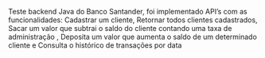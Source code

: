 Teste backend Java do Banco Santander, foi implementado API’s com as funcionalidades: Cadastrar um cliente, Retornar todos clientes cadastrados, Sacar um valor que subtrai o saldo do cliente contando uma taxa de administração , Deposita um valor que aumenta o saldo de um determinado cliente e Consulta o histórico de transações por data
